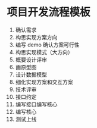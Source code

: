 # 项目开发流程模板

1. 确认需求
2. 构思实现方案方向
3. 编写 demo 确认方案可行性
4. 构思实现模式（大方向）
5. 概要设计评审
6. 画原型图
7. 设计数据模型
8. 细化实现方案和交互方案
9. 技术评审
10. 接口约定
11. 编写接口编写核心
12. 编写核心
13. 测试上线



